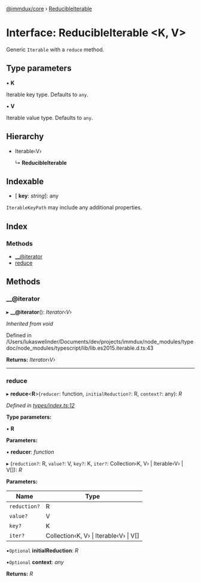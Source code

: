 [@immdux/core](../README.md) › [ReducibleIterable](reducibleiterable.md)

# Interface: ReducibleIterable <**K, V**>

Generic `Iterable` with a `reduce` method.

## Type parameters

▪ **K**

Iterable key type. Defaults to `any`.

▪ **V**

Iterable value type. Defaults to `any`.

## Hierarchy

* Iterable‹V›

  ↳ **ReducibleIterable**

## Indexable

* \[ **key**: *string*\]: any

`IterableKeyPath` may include any additional properties.

## Index

### Methods

* [__@iterator](reducibleiterable.md#__@iterator)
* [reduce](reducibleiterable.md#reduce)

## Methods

###  __@iterator

▸ **__@iterator**(): *Iterator‹V›*

*Inherited from void*

Defined in /Users/lukaswelinder/Documents/dev/projects/immdux/node_modules/typedoc/node_modules/typescript/lib/lib.es2015.iterable.d.ts:43

**Returns:** *Iterator‹V›*

___

###  reduce

▸ **reduce**<**R**>(`reducer`: function, `initialReduction?`: R, `context?`: any): *R*

*Defined in [types/index.ts:12](https://github.com/lukaswelinder/immdux/blob/1b2329f/packages/core/src/types/index.ts#L12)*

**Type parameters:**

▪ **R**

**Parameters:**

▪ **reducer**: *function*

▸ (`reduction?`: R, `value?`: V, `key?`: K, `iter?`: Collection‹K, V› | Iterable‹V› | V[]): *R*

**Parameters:**

Name | Type |
------ | ------ |
`reduction?` | R |
`value?` | V |
`key?` | K |
`iter?` | Collection‹K, V› &#124; Iterable‹V› &#124; V[] |

▪`Optional`  **initialReduction**: *R*

▪`Optional`  **context**: *any*

**Returns:** *R*

